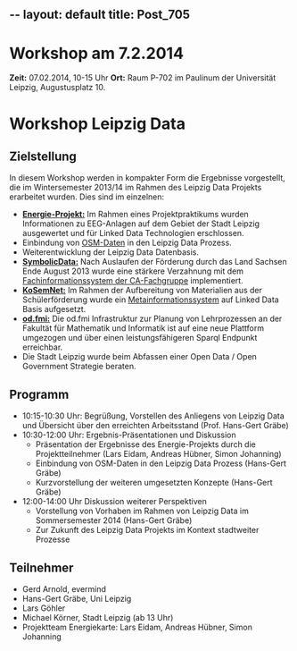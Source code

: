 --
layout: default
title: Post_705
---


# Workshop am 7.2.2014

<strong>Zeit:</strong> 07.02.2014, 10-15 Uhr
<strong>Ort:</strong> Raum P-702 im Paulinum der Universität Leipzig, Augustusplatz 10.
<h1>Workshop Leipzig Data</h1>
<h2>Zielstellung</h2>
In diesem Workshop werden in kompakter Form die Ergebnisse vorgestellt, die im Wintersemester 2013/14 im Rahmen des Leipzig Data Projekts erarbeitet wurden. Dies sind im einzelnen:
<ul>
	<li><a href="http://www.leipzig-data.de/Energie-13/"><strong>Energie-Projekt:</strong></a> Im Rahmen eines Projektpraktikums wurden Informationen zu EEG-Anlagen auf dem Gebiet der Stadt Leipzig ausgewertet und für Linked Data Technologien erschlossen.</li>
	<li>Einbindung von <a title="Open Streetmap" href="http://www.leipzig-data.de/open-streetmap/">OSM-Daten</a> in den Leipzig Data Prozess.</li>
	<li>Weiterentwicklung der Leipzig Data Datenbasis.</li>
	<li><a href="http://symbolicdata.org/"><strong>SymbolicData:</strong></a> Nach Auslaufen der Förderung durch das Land Sachsen Ende August 2013 wurde eine stärkere Verzahnung mit dem <a href="http://www.fachgruppe-computeralgebra.de/">Fachinformationssystem der CA-Fachgruppe</a> implementiert.</li>
	<li><strong><a href="http://lsgm.de/KoSemNet/index.html">KoSemNet:</a></strong> Im Rahmen der Aufbereitung von Materialien aus der Schülerförderung wurde ein <a href="http://lsgm.uni-leipzig.de/KoSemNet/MetaInformations.html">Metainformationssystem</a> auf Linked Data Basis aufgesetzt.</li>
	<li><a href="http://bis.informatik.uni-leipzig.de/OLAT/LVPlanung/ODQuelle"><strong>od.fmi:</strong></a> Die od.fmi Infrastruktur zur Planung von Lehrprozessen an der Fakultät für Mathematik und Informatik ist auf eine neue Plattform umgezogen und über einen leistungsfähigeren Sparql Endpunkt erreichbar.</li>
	<li>Die Stadt Leipzig wurde beim Abfassen einer Open Data / Open Government Strategie beraten.</li>
</ul>
<h2>Programm</h2>
<ul>
	<li>10:15-10:30 Uhr: Begrüßung, Vorstellen des Anliegens von Leipzig Data und Übersicht über den erreichten Arbeitsstand (Prof. Hans-Gert Gräbe)</li>
	<li>10:30-12:00 Uhr: Ergebnis-Präsentationen und Diskussion
<ul>
	<li>Präsentation der Ergebnisse des Energie-Projekts durch die Projektteilnehmer (Lars Eidam, Andreas Hübner, Simon Johanning)</li>
	<li>Einbindung von OSM-Daten in den Leipzig Data Prozess (Hans-Gert Gräbe)</li>
	<li>Kurzvorstellung der weiteren umgesetzten Konzepte (Hans-Gert Gräbe)</li>
</ul>
</li>
	<li>12:00-14:00 Uhr Diskussion weiterer Perspektiven
<ul>
	<li>Vorstellung von Vorhaben im Rahmen von Leipzig Data im Sommersemester 2014 (Hans-Gert Gräbe)</li>
	<li>Zur Zukunft des Leipzig Data Projekts im Kontext stadtweiter Prozesse</li>
</ul>
</li>
</ul>
<h2>Teilnehmer</h2>
<ul>
	<li>Gerd Arnold, evermind</li>
	<li>Hans-Gert Gräbe, Uni Leipzig</li>
	<li>Lars Göhler</li>
	<li>Michael Körner, Stadt Leipzig (ab 13 Uhr)</li>
	<li>Projektteam Energiekarte: Lars Eidam, Andreas Hübner, Simon Johanning</li>
</ul>

